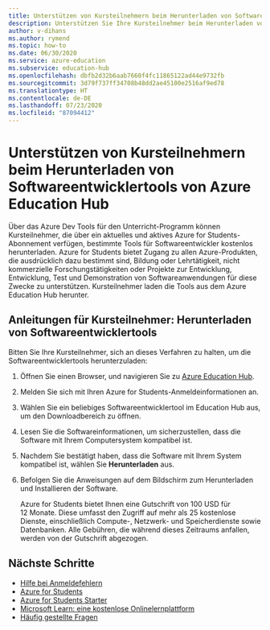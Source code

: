 ```yaml
---
title: Unterstützen von Kursteilnehmern beim Herunterladen von Softwareentwicklertools von Azure Education Hub
description: Unterstützen Sie Ihre Kursteilnehmer beim Herunterladen von Softwareentwicklertools von Azure Education Hub über das Programm Azure Dev Tools für den Unterricht.
author: v-dihans
ms.author: rymend
ms.topic: how-to
ms.date: 06/30/2020
ms.service: azure-education
ms.subservice: education-hub
ms.openlocfilehash: dbfb2d32b6aab7660f4fc11865122ad44e9732fb
ms.sourcegitcommit: 3d79f737ff34708b48dd2ae45100e2516af9ed78
ms.translationtype: HT
ms.contentlocale: de-DE
ms.lasthandoff: 07/23/2020
ms.locfileid: "87094412"
---
```

# <a name="help-students-download-software-developer-tools-from-the-azure-education-hub"></a>Unterstützen von Kursteilnehmern beim Herunterladen von Softwareentwicklertools von Azure Education Hub

Über das Azure Dev Tools für den Unterricht-Programm können Kursteilnehmer, die über ein aktuelles und aktives Azure for Students-Abonnement verfügen, bestimmte Tools für Softwareentwickler kostenlos herunterladen. Azure for Students bietet Zugang zu allen Azure-Produkten, die ausdrücklich dazu bestimmt sind, Bildung oder Lehrtätigkeit, nicht kommerzielle Forschungstätigkeiten oder Projekte zur Entwicklung, Entwicklung, Test und Demonstration von Softwareanwendungen für diese Zwecke zu unterstützen. Kursteilnehmer laden die Tools aus dem Azure Education Hub herunter.

## <a name="instructions-for-students-how-to-download-software-developer-tools"></a>Anleitungen für Kursteilnehmer: Herunterladen von Softwareentwicklertools

Bitten Sie Ihre Kursteilnehmer, sich an dieses Verfahren zu halten, um die Softwareentwicklertools herunterzuladen:

1. Öffnen Sie einen Browser, und navigieren Sie zu [Azure Education Hub](https://ms.portal.azure.com/#blade/Microsoft_Azure_Education/EducationMenuBlade/software).
1. Melden Sie sich mit Ihren Azure for Students-Anmeldeinformationen an.
1. Wählen Sie ein beliebiges Softwareentwicklertool im Education Hub aus, um den Downloadbereich zu öffnen.
1. Lesen Sie die Softwareinformationen, um sicherzustellen, dass die Software mit Ihrem Computersystem kompatibel ist.
1. Nachdem Sie bestätigt haben, dass die Software mit Ihrem System kompatibel ist, wählen Sie **Herunterladen** aus.
1. Befolgen Sie die Anweisungen auf dem Bildschirm zum Herunterladen und Installieren der Software.

   Azure for Students bietet Ihnen eine Gutschrift von 100 USD für 12 Monate. Diese umfasst den Zugriff auf mehr als 25 kostenlose Dienste, einschließlich Compute-, Netzwerk- und Speicherdienste sowie Datenbanken. Alle Gebühren, die während dieses Zeitraums anfallen, werden von der Gutschrift abgezogen. 


## <a name="next-steps"></a>Nächste Schritte
- [Hilfe bei Anmeldefehlern](troubleshoot-login.md)
- [Azure for Students](azure-students-program.md)
- [Azure for Students Starter](azure-students-starter-program.md)
- [Microsoft Learn: eine kostenlose Onlinelernplattform](https://docs.microsoft.com/learn/)
- [Häufig gestellte Fragen](program-faq.md#azure-for-students)
